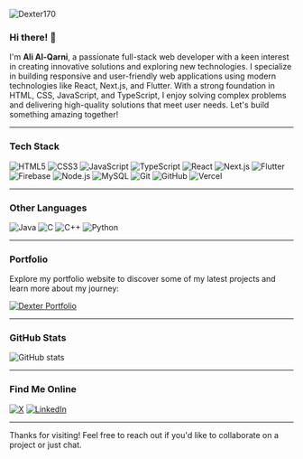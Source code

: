 <!-- Add an image at the top -->
![Dexter170](https://github.com/dEXTEr-170/dEXTEr-170/assets/104230501/359ccf83-7ad1-472e-b9f8-ca63f3f1b8a4)

### Hi there! 👋

I'm **Ali Al-Qarni**, a passionate full-stack web developer with a keen interest in creating innovative solutions and exploring new technologies. I specialize in building responsive and user-friendly web applications using modern technologies like React, Next.js, and Flutter. With a strong foundation in HTML, CSS, JavaScript, and TypeScript, I enjoy solving complex problems and delivering high-quality solutions that meet user needs. Let's build something amazing together!

---

### Tech Stack

![HTML5](https://img.shields.io/badge/HTML5-%23E34F26.svg?style=for-the-badge&logo=html5&logoColor=white)
![CSS3](https://img.shields.io/badge/CSS3-%231572B6.svg?style=for-the-badge&logo=css3&logoColor=white)
![JavaScript](https://img.shields.io/badge/JavaScript-%23F7DF1E.svg?style=for-the-badge&logo=javascript&logoColor=black)
![TypeScript](https://img.shields.io/badge/TypeScript-%23007ACC.svg?style=for-the-badge&logo=typescript&logoColor=white)
![React](https://img.shields.io/badge/React-%2361DAFB.svg?style=for-the-badge&logo=react&logoColor=black)
![Next.js](https://img.shields.io/badge/Next.js-%23000000.svg?style=for-the-badge&logo=nextdotjs&logoColor=white)
![Flutter](https://img.shields.io/badge/Flutter-%2302569B.svg?style=for-the-badge&logo=flutter&logoColor=white)
![Firebase](https://img.shields.io/badge/Firebase-%23FFCA28.svg?style=for-the-badge&logo=firebase&logoColor=black)
![Node.js](https://img.shields.io/badge/Node.js-%233C873A.svg?style=for-the-badge&logo=nodedotjs&logoColor=white)
![MySQL](https://img.shields.io/badge/MySQL-%234479A1.svg?style=for-the-badge&logo=mysql&logoColor=white)
![Git](https://img.shields.io/badge/Git-%23F05033.svg?style=for-the-badge&logo=git&logoColor=white)
![GitHub](https://img.shields.io/badge/GitHub-%23181717.svg?style=for-the-badge&logo=github&logoColor=white)
![Vercel](https://img.shields.io/badge/Vercel-%23000000.svg?style=for-the-badge&logo=vercel&logoColor=white)

---

### Other Languages

![Java](https://img.shields.io/badge/Java-%23ED8B00.svg?style=for-the-badge&logo=openjdk&logoColor=white)
![C](https://img.shields.io/badge/C-%2300599C.svg?style=for-the-badge&logo=c&logoColor=white)
![C++](https://img.shields.io/badge/C++-%2300599C.svg?style=for-the-badge&logo=cplusplus&logoColor=white)
![Python](https://img.shields.io/badge/Python-%233776AB.svg?style=for-the-badge&logo=python&logoColor=white)

---

### Portfolio

Explore my portfolio website to discover some of my latest projects and learn more about my journey:

[![Dexter Portfolio](https://img.shields.io/badge/Dexter-Portfolio-red?style=for-the-badge&logo=)](https://www.dexter170.com)

---

### GitHub Stats

![GitHub stats](https://github-readme-stats.vercel.app/api?username=dEXTEr-170&show_icons=true&hide_border=true&theme=radical)

---

### Find Me Online

[![X](https://img.shields.io/badge/X-black.svg?style=for-the-badge&logo=x&logoColor=white)](https://twitter.com/i3looshzz)
[![LinkedIn](https://img.shields.io/badge/LinkedIn-%230077B5.svg?style=for-the-badge&logo=linkedin&logoColor=white)](https://www.linkedin.com/in/ali-s-alqarni/)

---

Thanks for visiting! Feel free to reach out if you'd like to collaborate on a project or just chat.
